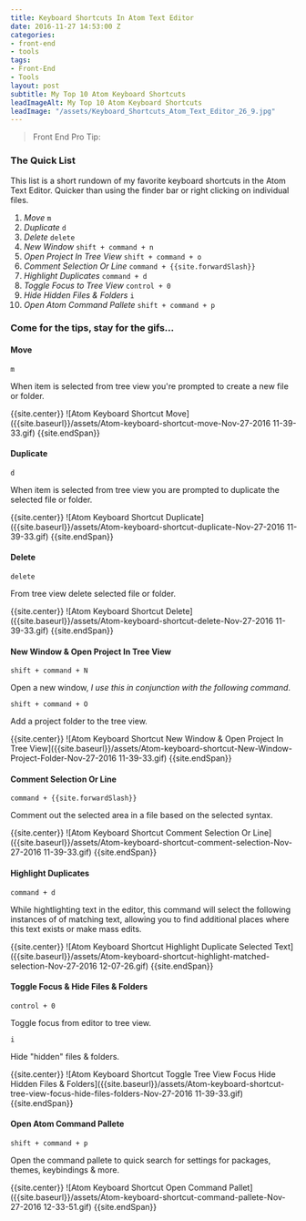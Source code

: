 ```yaml
---
title: Keyboard Shortcuts In Atom Text Editor
date: 2016-11-27 14:53:00 Z
categories:
- front-end
- tools
tags:
- Front-End
- Tools
layout: post
subtitle: My Top 10 Atom Keyboard Shortcuts
leadImageAlt: My Top 10 Atom Keyboard Shortcuts
leadImage: "/assets/Keyboard_Shortcuts_Atom_Text_Editor_26_9.jpg"
---
```


> Front End Pro Tip:

### The Quick List

This list is a short rundown of my favorite keyboard shortcuts in the Atom Text Editor. Quicker than using the finder bar or right clicking on individual files.

1. _Move_ `m`
1. _Duplicate_ `d`
1. _Delete_ `delete`
1. _New Window_ `shift + command + n`
1. _Open Project In Tree View_ `shift + command + o`
1. _Comment Selection Or Line_ `command + {{site.forwardSlash}}`
1. _Highlight Duplicates_ `command + d`
1. _Toggle Focus to Tree View_ `control + 0`
1. _Hide Hidden Files & Folders_ `i`
1. _Open Atom Command Pallete_ `shift + command + p`

### Come for the tips, stay for the gifs...

#### Move

```
m
```
When item is selected from tree view you're prompted to create a new file or folder.

{{site.center}}
![Atom Keyboard Shortcut Move]({{site.baseurl}}/assets/Atom-keyboard-shortcut-move-Nov-27-2016 11-39-33.gif)
{{site.endSpan}}

#### Duplicate

```
d
```
When item is selected from tree view you are prompted to duplicate the selected file or folder.

{{site.center}}
![Atom Keyboard Shortcut Duplicate]({{site.baseurl}}/assets/Atom-keyboard-shortcut-duplicate-Nov-27-2016 11-39-33.gif)
{{site.endSpan}}

#### Delete

```
delete
```
From tree view delete selected file or folder.

{{site.center}}
![Atom Keyboard Shortcut Delete]({{site.baseurl}}/assets/Atom-keyboard-shortcut-delete-Nov-27-2016 11-39-33.gif)
{{site.endSpan}}

#### New Window & Open Project In Tree View

```
shift + command + N
```
Open a new window, _I use this in conjunction with the following command_.

```
shift + command + O
```
Add a project folder to the tree view.

{{site.center}}
![Atom Keyboard Shortcut New Window & Open Project In Tree View]({{site.baseurl}}/assets/Atom-keyboard-shortcut-New-Window-Project-Folder-Nov-27-2016 11-39-33.gif)
{{site.endSpan}}

#### Comment Selection Or Line

```
command + {{site.forwardSlash}}
```
Comment out the selected area in a file based on the selected syntax.

{{site.center}}
![Atom Keyboard Shortcut Comment Selection Or Line]({{site.baseurl}}/assets/Atom-keyboard-shortcut-comment-selection-Nov-27-2016 11-39-33.gif)
{{site.endSpan}}

#### Highlight Duplicates

```
command + d
```
While hightlighting text in the editor, this command will select the following instances of of matching text, allowing you to find additional places where this text exists or make mass edits.

{{site.center}}
![Atom Keyboard Shortcut Highlight Duplicate Selected Text]({{site.baseurl}}/assets/Atom-keyboard-shortcut-highlight-matched-selection-Nov-27-2016 12-07-26.gif)
{{site.endSpan}}

#### Toggle Focus & Hide Files & Folders

```
control + 0
```
Toggle focus from editor to tree view.

```
i
```
Hide "hidden" files & folders.

{{site.center}}
![Atom Keyboard Shortcut Toggle Tree View Focus Hide Hidden Files & Folders]({{site.baseurl}}/assets/Atom-keyboard-shortcut-tree-view-focus-hide-files-folders-Nov-27-2016 11-39-33.gif)
{{site.endSpan}}

#### Open Atom Command Pallete

```
shift + command + p
```
Open the command pallete to quick search for settings for packages, themes, keybindings & more.

{{site.center}}
![Atom Keyboard Shortcut Open Command Pallet]({{site.baseurl}}/assets/Atom-keyboard-shortcut-command-pallete-Nov-27-2016 12-33-51.gif)
{{site.endSpan}}

